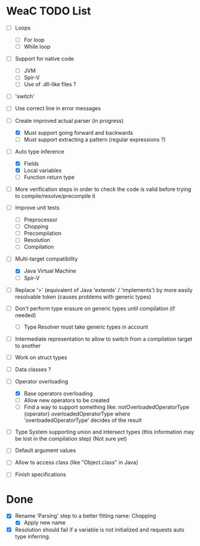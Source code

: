 WeaC TODO List
===
   
- [ ] Loops
    - [ ] For loop
    - [ ] While loop

- [ ] Support for native code
    - [ ] JVM
    - [ ] Spir-V
    - [ ] Use of .dll-like files ?
    
- [ ] 'switch'
    
- [ ] Use correct line in error messages

- [ ] Create improved actual parser (in progress)
    - [x] Must support going forward and backwards
    - [ ] Must support extracting a pattern (regular expressions ?)

- [ ] Auto type inference
    - [x] Fields
    - [x] Local variables
    - [ ] Function return type 

- [ ] More verification steps in order to check the code is valid before trying to compile/resolve/precompile it

- [ ] Improve unit tests
    - [ ] Preprocessor
    - [ ] Chopping
    - [ ] Precompilation
    - [ ] Resolution
    - [ ] Compilation

- [ ] Multi-target compatibility
    - [x] Java Virtual Machine
    - [ ] Spir-V

- [ ] Replace '>' (equivalent of Java 'extends' / 'implements') by more easily resolvable token (causes problems with generic types)

- [ ] Don't perform type erasure on generic types until compilation (if needed)
    - [ ] Type Resolver must take generic types in account

- [ ] Intermediate representation to allow to switch from a compilation target to another

- [ ] Work on struct types

- [ ] Data classes ?

- [ ] Operator overloading
    - [x] Base operators overloading
    - [ ] Allow new operators to be created
    - [ ] Find a way to support something like: notOverloadedOperatorType {operator} overloadedOperatorType where 'overloadedOperatorType' decides of the result

- [ ] Type System supporting union and intersect types (this information may be lost in the compilation step) (Not sure yet)

- [ ] Default argument values

- [ ] Allow to access class (like "Object.class" in Java)

- [ ] Finish specifications

Done
===
- [x] Rename 'Parsing' step to a better fitting name: Chopping
    - [x] Apply new name
    
- [x] Resolution should fail if a variable is not initialized and requests auto type inferring.